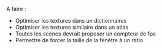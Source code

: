 A faire :  
- Optimiser les textures dans un dictionnaires
- Optimiser les textures similaire dans un atlas
- Toutes les scènes devrait proposer un compteur de fps
- Permettre de forcer la taille de la fenêtre à un ratio
